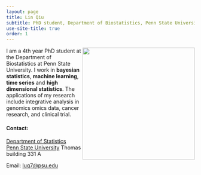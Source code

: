 ```yaml
---
layout: page
title: Lin Qiu
subtitle: PhD student, Department of Biostatistics, Penn State University
use-site-title: true
order: 1
---
```

<img align="right" src="/imag/ca" alt="" width="300">

I am a 4th year PhD student at the Department of Biostatistics at Penn State University. I work in **bayesian statistics**, **machine learning**, **time series** and **high dimensional statistics**. The applications of my research include integrative analysis in genomics omics data, cancer research, and clinical trial. 

#### Contact:
[Department of Statistics](https://science.psu.edu/stat)  
[Penn State University](https://www.psu.edu)
 Thomas building 331 A


Email: luq7@psu.edu

